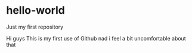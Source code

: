# hello-world
Just my first repository

Hi guys
This is my first use of Github nad i feel a bit uncomfortable about that
